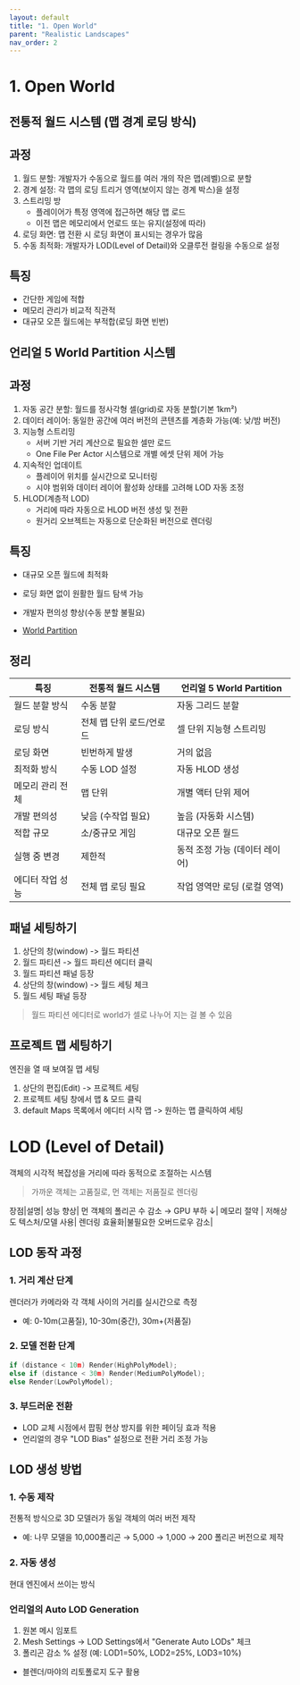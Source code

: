 ```yaml
---
layout: default
title: "1. Open World"
parent: "Realistic Landscapes"
nav_order: 2
---
```


# 1. Open World
## 전통적 월드 시스템 (맵 경계 로딩 방식)
## 과정
1. 월드 분할: 개발자가 수동으로 월드를 여러 개의 작은 맵(레벨)으로 분할
2. 경계 설정: 각 맵의 로딩 트리거 영역(보이지 않는 경계 박스)을 설정
3. 스트리밍 방
   - 플레이어가 특정 영역에 접근하면 해당 맵 로드
   - 이전 맵은 메모리에서 언로드 또는 유지(설정에 따라)
4. 로딩 화면: 맵 전환 시 로딩 화면이 표시되는 경우가 많음
5. 수동 최적화: 개발자가 LOD(Level of Detail)와 오클루전 컬링을 수동으로 설정

## 특징
- 간단한 게임에 적합
- 메모리 관리가 비교적 직관적
- 대규모 오픈 월드에는 부적합(로딩 화면 빈번)

## 언리얼 5 World Partition 시스템
## 과정
1. 자동 공간 분할: 월드를 정사각형 셀(grid)로 자동 분할(기본 1km²)
2. 데이터 레이어: 동일한 공간에 여러 버전의 콘텐츠를 계층화 가능(예: 낮/밤 버전)
3. 지능형 스트리밍
    - 서버 기반 거리 계산으로 필요한 셀만 로드
    - One File Per Actor 시스템으로 개별 에셋 단위 제어 가능
4. 지속적인 업데이트
    - 플레이어 위치를 실시간으로 모니터링
    - 시야 범위와 데이터 레이어 활성화 상태를 고려해 LOD 자동 조정
5. HLOD(계층적 LOD)
    - 거리에 따라 자동으로 HLOD 버전 생성 및 전환
    - 원거리 오브젝트는 자동으로 단순화된 버전으로 렌더링

## 특징
- 대규모 오픈 월드에 최적화
- 로딩 화면 없이 원활한 월드 탐색 가능
- 개발자 편의성 향상(수동 분할 불필요)

- [World Partition](https://dev.epicgames.com/documentation/en-us/unreal-engine/world-partition-in-unreal-engine?application_version=5.5)

## 정리

특징|	전통적 월드 시스템|	언리얼 5 World Partition|
|---|---|---|
월드 분할 방식	|수동 분할	|자동 그리드 분할|
로딩 방식	|전체 맵 단위 로드/언로드	|셀 단위 지능형 스트리밍|
로딩 화면	|빈번하게 발생	|거의 없음|
최적화 방식|	수동 LOD 설정|	자동 HLOD 생성|
메모리 관리	전체| 맵 단위	|개별 액터 단위 제어|
개발 편의성	|낮음 (수작업 필요)	|높음 (자동화 시스템)|
적합 규모	|소/중규모 게임	|대규모 오픈 월드|
실행 중 변경|	제한적	|동적 조정 가능 (데이터 레이어)|
에디터 작업 성능	|전체 맵 로딩 필요|	작업 영역만 로딩 (로컬 영역)|

## 패널 세팅하기
1. 상단의 창(window) ->  월드 파티션
2. 월드 파티션 -> 월드 파티션 에디터 클릭
3. 월드 파티션 패널 등장
4. 상단의 창(window) -> 월드 세팅 체크
5. 월드 세팅 패널 등장

> 월드 파티션 에디터로 world가 셀로 나누어 지는 걸 볼 수 있음

## 프로젝트 맵 세팅하기
엔진을 열 때 보여질 맵 세팅

1. 상단의 편집(Edit) -> 프로젝트 세팅
2. 프로젝트 세팅 창에서 맵 & 모드 클릭
3. default Maps 목록에서 에디터 시작 맵 -> 원하는 맵 클릭하여 세팅

# LOD (Level of Detail)
객체의 시각적 복잡성을 거리에 따라 동적으로 조절하는 시스템

> 가까운 객체는 고품질로, 먼 객체는 저품질로 렌더링

장점|설명|
성능 향상| 먼 객체의 폴리곤 수 감소 → GPU 부하 ↓|
메모리 절약	| 저해상도 텍스처/모델 사용|
렌더링 효율화|불필요한 오버드로우 감소|


##  LOD 동작 과정
### 1. 거리 계산 단계
렌더러가 카메라와 각 객체 사이의 거리를 실시간으로 측정
- 예: 0-10m(고품질), 10-30m(중간), 30m+(저품질)

### 2. 모델 전환 단계
```c++
if (distance < 10m) Render(HighPolyModel);
else if (distance < 30m) Render(MediumPolyModel);
else Render(LowPolyModel);
```

### 3. 부드러운 전환
- LOD 교체 시점에서 팝핑 현상 방지를 위한 페이딩 효과 적용
- 언리얼의 경우 "LOD Bias" 설정으로 전환 거리 조정 가능

## LOD 생성 방법
### 1. 수동 제작
전통적 방식으로 3D 모델러가 동일 객체의 여러 버전 제작
- 예: 나무 모델을 10,000폴리곤 → 5,000 → 1,000 → 200 폴리곤 버전으로 제작

### 2. 자동 생성
현대 엔진에서 쓰이는 방식

### 언리얼의 Auto LOD Generation
1. 원본 메시 임포트
2. Mesh Settings → LOD Settings에서 "Generate Auto LODs" 체크
3. 폴리곤 감소 % 설정 (예: LOD1=50%, LOD2=25%, LOD3=10%)

- 블렌더/마야의 리토폴로지 도구 활용
